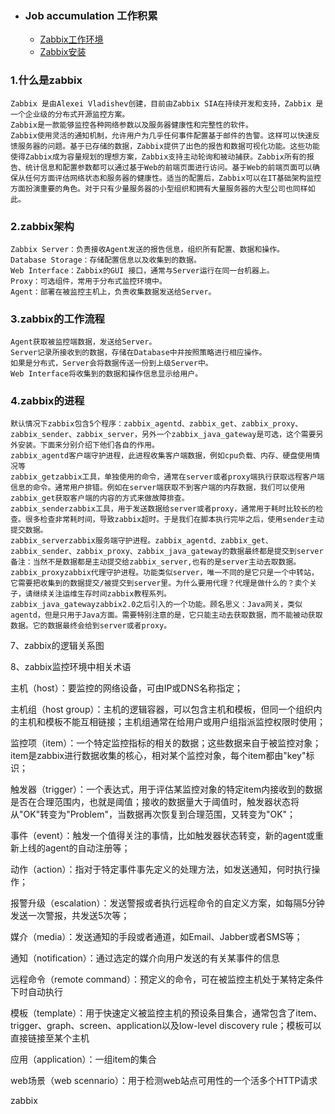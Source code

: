 + ### Job accumulation 工作积累
    + [Zabbix工作环境](https://github.com/Kingserch/Job-accumulation/blob/Linux/Linux/Lnmp.md)
	+ [Zabbix安装]()







### 1.什么是zabbix
```
Zabbix 是由Alexei Vladishev创建，目前由Zabbix SIA在持续开发和支持，Zabbix 是一个企业级的分布式开源监控方案。  
Zabbix是一款能够监控各种网络参数以及服务器健康性和完整性的软件。
Zabbix使用灵活的通知机制，允许用户为几乎任何事件配置基于邮件的告警。这样可以快速反馈服务器的问题。基于已存储的数据，Zabbix提供了出色的报告和数据可视化功能。这些功能使得Zabbix成为容量规划的理想方案，Zabbix支持主动轮询和被动捕获。Zabbix所有的报告、统计信息和配置参数都可以通过基于Web的前端页面进行访问。基于Web的前端页面可以确保从任何方面评估网络状态和服务器的健康性。适当的配置后，Zabbix可以在IT基础架构监控方面扮演重要的角色。对于只有少量服务器的小型组织和拥有大量服务器的大型公司也同样如此。
```
### 2.zabbix架构
```
Zabbix Server：负责接收Agent发送的报告信息，组织所有配置、数据和操作。
Database Storage：存储配置信息以及收集到的数据。
Web Interface：Zabbix的GUI 接口，通常与Server运行在同一台机器上。
Proxy：可选组件，常用于分布式监控环境中。
Agent：部署在被监控主机上，负责收集数据发送给Server。
```
### 3.zabbix的工作流程
```
Agent获取被监控端数据，发送给Server。
Server记录所接收到的数据，存储在Database中并按照策略进行相应操作。
如果是分布式，Server会将数据传送一份到上级Server中。
Web Interface将收集到的数据和操作信息显示给用户。
```
### 4.zabbix的进程
```
默认情况下zabbix包含5个程序：zabbix_agentd、zabbix_get、zabbix_proxy、zabbix_sender、zabbix_server，另外一个zabbix_java_gateway是可选，这个需要另外安装。下面来分别介绍下他们各自的作用。
zabbix_agentd客户端守护进程，此进程收集客户端数据，例如cpu负载、内存、硬盘使用情况等
zabbix_getzabbix工具，单独使用的命令，通常在server或者proxy端执行获取远程客户端信息的命令。通常用户排错。例如在server端获取不到客户端的内存数据，我们可以使用zabbix_get获取客户端的内容的方式来做故障排查。
zabbix_senderzabbix工具，用于发送数据给server或者proxy，通常用于耗时比较长的检查。很多检查非常耗时间，导致zabbix超时。于是我们在脚本执行完毕之后，使用sender主动提交数据。
zabbix_serverzabbix服务端守护进程。zabbix_agentd、zabbix_get、zabbix_sender、zabbix_proxy、zabbix_java_gateway的数据最终都是提交到server
备注：当然不是数据都是主动提交给zabbix_server,也有的是server主动去取数据。
zabbix_proxyzabbix代理守护进程。功能类似server，唯一不同的是它只是一个中转站，它需要把收集到的数据提交/被提交到server里。为什么要用代理？代理是做什么的？卖个关子，请继续关注运维生存时间zabbix教程系列。
zabbix_java_gatewayzabbix2.0之后引入的一个功能。顾名思义：Java网关，类似agentd，但是只用于Java方面。需要特别注意的是，它只能主动去获取数据，而不能被动获取数据。它的数据最终会给到server或者proxy。
```

7、zabbix的逻辑关系图



 

8、zabbix监控环境中相关术语

主机（host）：要监控的网络设备，可由IP或DNS名称指定；

主机组（host group）：主机的逻辑容器，可以包含主机和模板，但同一个组织内的主机和模板不能互相链接；主机组通常在给用户或用户组指派监控权限时使用；

监控项（item）：一个特定监控指标的相关的数据；这些数据来自于被监控对象；item是zabbix进行数据收集的核心，相对某个监控对象，每个item都由"key"标识；

触发器（trigger）：一个表达式，用于评估某监控对象的特定item内接收到的数据是否在合理范围内，也就是阈值；接收的数据量大于阈值时，触发器状态将从"OK"转变为"Problem"，当数据再次恢复到合理范围，又转变为"OK"；

事件（event）：触发一个值得关注的事情，比如触发器状态转变，新的agent或重新上线的agent的自动注册等；

动作（action）：指对于特定事件事先定义的处理方法，如发送通知，何时执行操作；

报警升级（escalation）：发送警报或者执行远程命令的自定义方案，如每隔5分钟发送一次警报，共发送5次等；

媒介（media）：发送通知的手段或者通道，如Email、Jabber或者SMS等；

通知（notification）：通过选定的媒介向用户发送的有关某事件的信息

远程命令（remote command）：预定义的命令，可在被监控主机处于某特定条件下时自动执行

模板（template）：用于快速定义被监控主机的预设条目集合，通常包含了item、trigger、graph、screen、application以及low-level discovery rule；模板可以直接链接至某个主机

应用（application）：一组item的集合

web场景（web scennario）：用于检测web站点可用性的一个活多个HTTP请求
	
zabbix
